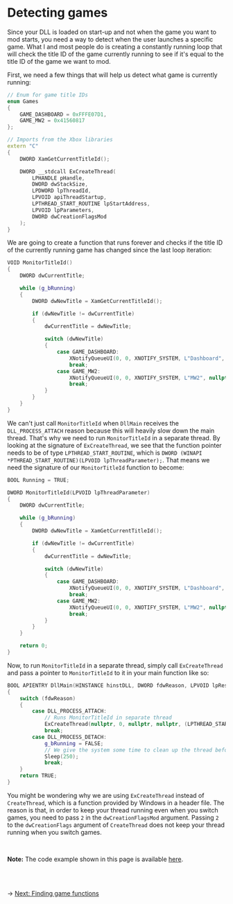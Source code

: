 # Detecting games
Since your DLL is loaded on start-up and not when the game you want to mod starts, you need a way to detect when the user launches a specific game.
What I and most people do is creating a constantly running loop that will check the title ID of the game currently running to see if it's equal to the title ID of the game we want to mod.

First, we need a few things that will help us detect what game is currently running:
```C++
// Enum for game title IDs
enum Games
{
    GAME_DASHBOARD = 0xFFFE07D1,
    GAME_MW2 = 0x41560817
};

// Imports from the Xbox libraries
extern "C" 
{
    DWORD XamGetCurrentTitleId();

    DWORD __stdcall ExCreateThread(
        LPHANDLE pHandle,
        DWORD dwStackSize,
        LPDWORD lpThreadId,
        LPVOID apiThreadStartup,
        LPTHREAD_START_ROUTINE lpStartAddress,
        LPVOID lpParameters,
        DWORD dwCreationFlagsMod
    );
}
```

We are going to create a function that runs forever and checks if the title ID of the currently running game has changed since the last loop iteration:
```C++
VOID MonitorTitleId()
{
    DWORD dwCurrentTitle;

    while (g_bRunning)
    {
        DWORD dwNewTitle = XamGetCurrentTitleId();

        if (dwNewTitle != dwCurrentTitle)
        {
            dwCurrentTitle = dwNewTitle;

            switch (dwNewTitle)
            {
                case GAME_DASHBOARD:
                    XNotifyQueueUI(0, 0, XNOTIFY_SYSTEM, L"Dashboard", nullptr);
                    break;
                case GAME_MW2:
                    XNotifyQueueUI(0, 0, XNOTIFY_SYSTEM, L"MW2", nullptr);
                    break;
            }
        }
    }
}
```

We can't just call `MonitorTitleId` when `DllMain` receives the `DLL_PROCESS_ATTACH` reason because this will heavily slow down the main thread. That's why we need to run `MonitorTitleId` in a separate thread.
By looking at the signature of `ExCreateThread`, we see that the function pointer needs to be of type `LPTHREAD_START_ROUTINE`, which is `DWORD (WINAPI *PTHREAD_START_ROUTINE)(LPVOID lpThreadParameter);`. That means we need the signature of our `MonitorTitleId` function to become:
```C++
BOOL Running = TRUE;

DWORD MonitorTitleId(LPVOID lpThreadParameter)
{
    DWORD dwCurrentTitle;

    while (g_bRunning)
    {
        DWORD dwNewTitle = XamGetCurrentTitleId();

        if (dwNewTitle != dwCurrentTitle)
        {
            dwCurrentTitle = dwNewTitle;

            switch (dwNewTitle)
            {
                case GAME_DASHBOARD:
                    XNotifyQueueUI(0, 0, XNOTIFY_SYSTEM, L"Dashboard", nullptr);
                    break;
                case GAME_MW2:
                    XNotifyQueueUI(0, 0, XNOTIFY_SYSTEM, L"MW2", nullptr);
                    break;
            }
        }
    }

    return 0;
}
```

Now, to run `MonitorTitleId` in a separate thread, simply call `ExCreateThread` and pass a pointer to `MonitorTitleId` to it in your main function like so:
```C++
BOOL APIENTRY DllMain(HINSTANCE hinstDLL, DWORD fdwReason, LPVOID lpReserved)
{
    switch (fdwReason) 
    {
        case DLL_PROCESS_ATTACH:
            // Runs MonitorTitleId in separate thread
            ExCreateThread(nullptr, 0, nullptr, nullptr, (LPTHREAD_START_ROUTINE)MonitorTitleId, nullptr, 2);
            break;
        case DLL_PROCESS_DETACH:
            g_bRunning = FALSE;
            // We give the system some time to clean up the thread before exiting
            Sleep(250);
            break;
    }
    return TRUE;
}
```

You might be wondering why we are using `ExCreateThread` instead of `CreateThread`, which is a function provided by Windows in a header file. The reason is that, in order to keep your thread running even when you switch games, you need to pass `2` in the `dwCreationFlagsMod` argument. Passing `2` to the `dwCreationFlags` argument of `CreateThread` does not keep your thread running when you switch games.

<br/>

**Note:** The code example shown in this page is available [here](detecting-games.cpp).

<br/><br/>

&rarr; [Next: Finding game functions](../finding-functions.md)
